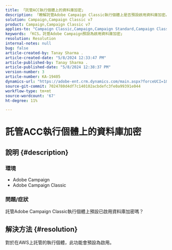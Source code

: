 ```yaml
---
title: 「託管ACC執行個體上的資料庫加密」
description: 「瞭解託管Adobe Campaign Classic執行個體上是否預設啟用資料庫加密。」
solution: Campaign,Campaign Classic v7
product: Campaign,Campaign Classic v7
applies-to: "Campaign Classic,Campaign,Campaign Standard,Campaign Classic v7"
keywords: 「KCS，託管Adobe Campaign預設為啟用資料庫加密」
resolution: Resolution
internal-notes: null
bug: false
article-created-by: Tanay Sharma .
article-created-date: "5/8/2024 12:33:47 PM"
article-published-by: Tanay Sharma .
article-published-date: "5/8/2024 12:38:37 PM"
version-number: 3
article-number: KA-19405
dynamics-url: "https://adobe-ent.crm.dynamics.com/main.aspx?forceUCI=1&pagetype=entityrecord&etn=knowledgearticle&id=ca348334-370d-ef11-9f8a-6045bd026dc7"
source-git-commit: 7024780d4df7c140102acbdefc3fe0a99391e044
workflow-type: tm+mt
source-wordcount: '67'
ht-degree: 11%

---
```


# 託管ACC執行個體上的資料庫加密

## 說明 {#description}


### 環境

- Adobe Campaign
- Adobe Campaign Classic


### 問題/症狀

託管Adobe Campaign Classic執行個體上預設已啟用資料庫加密嗎？


## 解決方法 {#resolution}


對於在AWS上託管的執行個體，此功能會預設為啟用。
